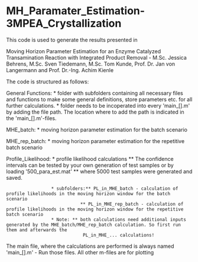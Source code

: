 # MH_Paramater_Estimation-3MPEA_Crystallization

This code is used to generate the results presented in 

Moving Horizon Parameter Estimation for an Enzyme Catalyzed Transamination Reaction with Integrated Product Removal - 
M.Sc. Jessica Behrens, M.Sc. Sven Tiedemann, M.Sc. Tom Kunde, Prof. Dr. Jan von Langermann  and Prof. Dr.-Ing. Achim Kienle

The code is structured as follows: 

General Functions: * folder with subfolders containing all necessary files and functions to make some general definitions, store parameters etc. for all further calculations.
                   * folder needs to be incoperated into every 'main_[].m' by adding the file path. The location where to add the path is indicated in the 'main_[].m'-files.

MHE_batch: * moving horizon parameter estimation for the batch scenario

MHE_rep_batch: * moving horizon parameter estimation for the repetitive batch scenario 

Profile_Likelihood: * profile likelihood calculations ** The confidence intervals can be tested by your own generation of test samples or by loading '500_para_est.mat'
						      ** where 5000 test samples were generated and saved.

                     * subfolders:** PL_in_MHE_batch - calculation of profile likelihoods in the moving horizon window for the batch scenario
                                ** PL_in_MHE_rep_batch - calculation of profile likelihoods in the moving horizon window for the repetitive batch scenario
                     * Note: ** both calculations need additional inputs generated by the MHE_batch/MHE_rep_batch calculation. So first run them and afterwards the 
			                     PL_in_MHE_... calculations!

The main file, where the calculations are performed is always named 'main_[].m' - Run those files. All other m-files are for plotting

